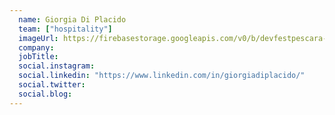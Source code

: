 ```yaml
---
  name: Giorgia Di Placido
  team: ["hospitality"]
  imageUrl: https://firebasestorage.googleapis.com/v0/b/devfestpescara-2023.appspot.com/o/team%2Fg-di-placido.jpg?alt=media&token=c8a67a38-411e-46b5-b442-a0f77bf77b87
  company: 
  jobTitle: 
  social.instagram: 
  social.linkedin: "https://www.linkedin.com/in/giorgiadiplacido/"
  social.twitter: 
  social.blog: 
---
```

